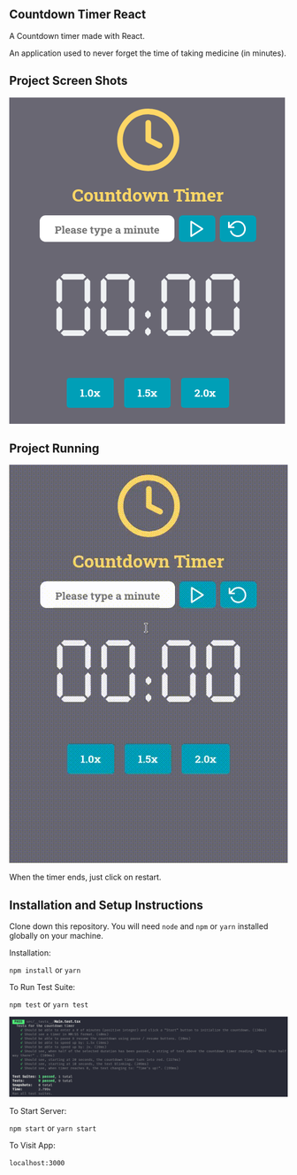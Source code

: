 ## Countdown Timer React

A Countdown timer made with React.

An application used to never forget the time of taking medicine (in minutes).

## Project Screen Shots

![ Main Screen ](https://raw.githubusercontent.com/lucas-giraldelli/countdown-timer/master/src/assets/images/countdown_timer.png?token=ALLGIDH74OLC6MKGODQCZAC63BYZK)

## Project Running

![ Usability ](https://raw.githubusercontent.com/lucas-giraldelli/countdown-timer/master/src/assets/images/countdown_timer.gif?token=ALLGIDEWJCKHIJJU4Q6OTN263BYVM)

When the timer ends, just click on restart.

## Installation and Setup Instructions

Clone down this repository. You will need `node` and `npm` or `yarn` installed globally on your machine.

Installation:

`npm install`
or
`yarn`

To Run Test Suite:

`npm test`
or
`yarn test`

![ Tests Screenshot ](https://raw.githubusercontent.com/lucas-giraldelli/countdown-timer/master/src/assets/images/countdown_timer_tests.png?token=ALLGIDBCLKJPAVW2SPD4UU263BYYO)

To Start Server:

`npm start`
or
`yarn start`

To Visit App:

`localhost:3000`
